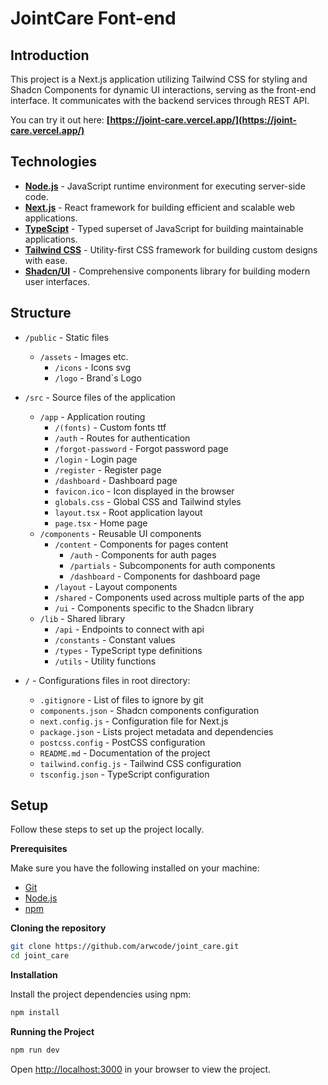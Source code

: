 # JointCare Font-end

## Introduction

This project is a Next.js application utilizing Tailwind CSS for styling and Shadcn Components for dynamic UI interactions, serving as the front-end interface. It communicates with the backend services through REST API.

You can try it out here: **[https://joint-care.vercel.app/](https://joint-care.vercel.app/)**

## Technologies

- **[Node.js](https://nodejs.org/en/docs/)** - JavaScript runtime environment for executing server-side code.
- **[Next.js](https://nextjs.org/docs)** - React framework for building efficient and scalable web applications.
- **[TypeScipt](https://www.typescriptlang.org/docs/)** - Typed superset of JavaScript for building maintainable applications.
- **[Tailwind CSS](https://tailwindcss.com/docs)** - Utility-first CSS framework for building custom designs with ease.
- **[Shadcn/UI](https://ui.shadcn.com/docs)** - Comprehensive components library for building modern user interfaces.


## Structure

- `/public` - Static files
  - `/assets` - Images etc.
    - `/icons` - Icons svg
    - `/logo` - Brand`s Logo
- `/src` - Source files of the application
  - `/app` - Application routing
    - `/(fonts)` - Custom fonts ttf
    - `/auth` - Routes for authentication
     - `/forgot-password` - Forgot password page
     - `/login` - Login page
     - `/register` - Register page
    - `/dashboard` - Dashboard page
    - `favicon.ico` - Icon displayed in the browser
    - `globals.css` - Global CSS and Tailwind styles
    - `layout.tsx` - Root application layout
    - `page.tsx` - Home page
  - `/components` - Reusable UI components
    - `/content` - Components for pages content
      - `/auth` - Components for auth pages
       - `/partials` - Subcomponents for auth components
      - `/dashboard` - Components for dashboard page
    - `/layout` - Layout components
    - `/shared` - Components used across multiple parts of the app
    - `/ui` - Components specific to the Shadcn library
  - `/lib` - Shared library
    - `/api` - Endpoints to connect with api
    - `/constants` - Constant values
    - `/types` - TypeScript type definitions
    - `/utils` - Utility functions

- `/` - Configurations files in root directory:
  - `.gitignore` - List of files to ignore by git
  - `components.json` - Shadcn components configuration
  - `next.config.js` - Configuration file for Next.js
  - `package.json` - Lists project metadata and dependencies
  - `postcss.config` - PostCSS configuration
  - `README.md` - Documentation of the project
  - `tailwind.config.js` - Tailwind CSS configuration
  - `tsconfig.json` - TypeScript configuration

## Setup

Follow these steps to set up the project locally.

**Prerequisites**

Make sure you have the following installed on your machine:

- [Git](https://git-scm.com/)
- [Node.js](https://nodejs.org/en)
- [npm](https://www.npmjs.com/)

**Cloning the repository**

```bash
git clone https://github.com/arwcode/joint_care.git
cd joint_care
```

**Installation**

Install the project dependencies using npm:

```bash
npm install
```

**Running the Project**

```bash
npm run dev
```

Open [http://localhost:3000](http://localhost:3000) in your browser to view the project.
